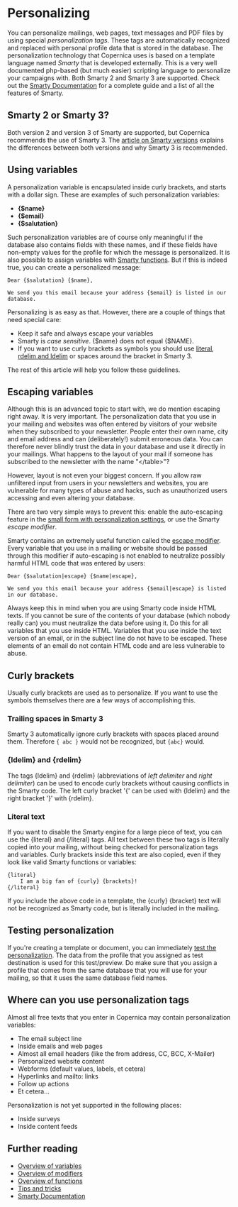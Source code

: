 # Personalizing

You can personalize mailings, web pages, text messages and PDF files by using
special *personalization tags*. These tags are automatically recognized and 
replaced with personal profile data that is stored in the database. The
personalization technology that Copernica uses is based on a template language
named *Smarty* that is developed externally. This is a very well documented php-based (but much easier) 
scripting language to personalize your campaigns with. Both Smarty 2 and 
Smarty 3 are supported. Check out the [Smarty Documentation](http://www.smarty.net/docs/en/) 
for a complete guide and a list of all the features of Smarty.

## Smarty 2 or Smarty 3?

Both version 2 and version 3 of Smarty are supported, but Copernica 
recommends the use of Smarty 3. The [article on Smarty versions](./smarty-2-vs-smarty-3.md) 
explains the differences between both versions and why Smarty 3 is recommended.

## Using variables

A personalization variable is encapsulated inside curly brackets, and starts with 
a dollar sign. These are examples of such personalization variables:

* **{$name}**
* **{$email}**
* **{$salutation}**

Such personalization variables are of course only meaningful if the database
also contains fields with these names, and if these fields have non-empty
values for the profile for which the message is personalized. It is also 
possible to assign variables with [Smarty functions](./personalization-functions).
But if this is indeed true, you can create a personalized message:

    Dear {$salutation} {$name},
    
    We send you this email because your address {$email} is listed in our database.
    
Personalizing is as easy as that. However, there are a couple of things that 
need special care:

* Keep it safe and always escape your variables
* Smarty is *case sensitive*. {$name} does not equal {$NAME}.
* If you want to use curly brackets as symbols you should use [literal](./personalization-functions-literal), 
[rdelim and ldelim](./personalization-functions-delim) or spaces around the 
bracket in Smarty 3. 

The rest of this article will help you follow these guidelines.

## Escaping variables

Although this is an advanced topic to start with, we do mention escaping right
away. It is very important. The personalization data that you use in your mailing
and websites was often entered by visitors of your website when they subscribed
to your newsletter. People enter their own name, city and email address and can
(deliberately!) submit erroneous data. You can therefore never blindly trust the 
data in your database and use it directly in your mailings. What happens to
the layout of your mail if someone has subscribed to the newsletter with the
name "&lt;/table&gt;"? 

However, layout is not even your biggest concern. If you allow
raw unfiltered input from users in your newsletters and websites, you are 
vulnerable for many types of abuse and hacks, such as unauthorized users 
accessing and even altering your database.

There are two very simple ways to prevent this: enable the auto-escaping 
feature in the [small form with personalization settings](./personalization-settings.md), 
or use the Smarty *escape modifier*.

Smarty contains an extremely useful function called the [escape modifier](./personalization-modifiers-escape). 
Every variable that you use in a mailing or website should be passed
through this modifier if auto-escaping is not enabled to neutralize 
possibly harmful HTML code that was entered by users:

    Dear {$salutation|escape} {$name|escape},
    
    We send you this email because your address {$email|escape} is listed in our database.

Always keep this in mind when you are using Smarty code inside HTML texts.
If you cannot be sure of the contents of your database (which nobody 
really can) you must neutralize the data before using it. Do this for all 
variables that you use inside HTML. Variables that you use inside the 
text version of an email, or in the subject line do not have to 
be escaped. These elements of an email do not contain HTML code and are less
vulnerable to abuse.

## Curly brackets

Usually curly brackets are used as to personalize. If you want to use the 
symbols themselves there are a few ways of accomplishing this.

### Trailing spaces in Smarty 3

Smarty 3 automatically ignore curly brackets with spaces placed around them. 
Therefore `{ abc }` would not be recognized, but `{abc}` would.

### {ldelim} and {rdelim}

The tags {ldelim} and {rdelim} (abbreviations of *left delimiter* and *right delimiter*) 
can be used to encode curly brackets without causing conflicts in the Smarty code. 
The left curly bracket '{' can be used with {ldelim} and the right bracket 
'}' with {rdelim}.

### Literal text

If you want to disable the Smarty engine for a large piece of text, you can use
the {literal} and {/literal} tags. All text between these two tags is literally
copied into your mailing, without being checked for personalization tags and
variables. Curly brackets inside this text are also copied, even if they look
like valid Smarty functions or variables:

    {literal}
        I am a big fan of {curly} {brackets}!
    {/literal}

If you include the above code in a template, the {curly} {bracket} text will
not be recognized as Smarty code, but is literally included in the mailing.

## Testing personalization

If you're creating a template or document, you can immediately 
[test the personalization](./personalization-testing.md). The data from the
profile that you assigned as test destination is used for this test/preview.
Do make sure that you assign a profile that comes from the
same database that you will use for your mailing, so that it uses the
same database field names.

## Where can you use personalization tags

Almost all free texts that you enter in Copernica may contain personalization
variables:

* The email subject line
* Inside emails and web pages
* Almost all email headers (like the from address, CC, BCC, X-Mailer)
* Personalized website content
* Webforms (default values, labels, et cetera)
* Hyperlinks and mailto: links
* Follow up actions
* Et cetera...

Personalization is not yet supported in the following places:

* Inside surveys
* Inside content feeds

## Further reading

* [Overview of variables](./personalization-variables.md)
* [Overview of modifiers](./personalization-modifiers.md)
* [Overview of functions](./personalization-functions.md)
* [Tips and tricks](./personalization-tricks.md)
* [Smarty Documentation](http://www.smarty.net/docs/en/) 
